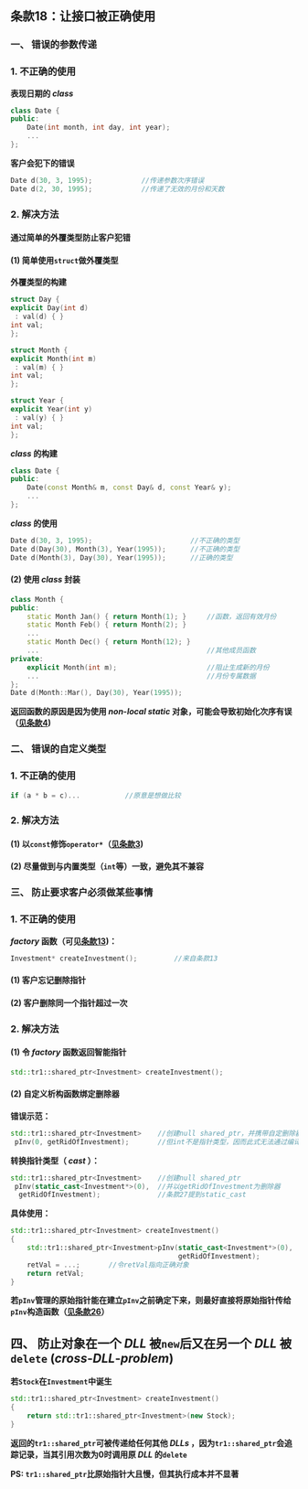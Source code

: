 ## 条款18：让接口被正确使用

### 一、 错误的参数传递

### 1. 不正确的使用

**表现日期的 $class$**

```C++
class Date {
public:
    Date(int month, int day, int year);
    ...
};
```

**客户会犯下的错误**

```C++
Date d(30, 3, 1995);			//传递参数次序错误
Date d(2, 30, 1995);			//传递了无效的月份和天数
```



### 2. 解决方法

#### 通过简单的外覆类型防止客户犯错

#### (1) 简单使用`struct`做外覆类型

**外覆类型的构建**

```C++
struct Day {
explicit Day(int d)
 : val(d) { }
int val;
};
```

```C++
struct Month {
explicit Month(int m)
 : val(m) { }
int val;
};
```

```C++
struct Year {
explicit Year(int y)
 : val(y) { }
int val;
};
```

**$class$ 的构建**

```C++
class Date {
public:
    Date(const Month& m, const Day& d, const Year& y);
    ...
};
```

**$class$ 的使用**

```C++
Date d(30, 3, 1995);						//不正确的类型
Date d(Day(30), Month(3), Year(1995));		//不正确的类型
Date d(Month(3), Day(30), Year(1995));		//正确的类型
```



#### (2) 使用 $class$ 封装

```C++
class Month {
public:
    static Month Jan() { return Month(1); }		//函数，返回有效月份
    static Month Feb() { return Month(2); }
    ...
    static Month Dec() { return Month(12); }
    ...											//其他成员函数
private:
    explicit Month(int m);						//阻止生成新的月份
    ...											//月份专属数据
};
Date d(Month::Mar(), Day(30), Year(1995));
```

**返回函数的原因是因为使用 $non$-$local\ static$ 对象，可能会导致初始化次序有误（[见条款4](F:\滔天\文件\学校\大学\专业\C++\C++笔记\1.习惯C++\条款04：初始化对象.md))**



### 二、 错误的自定义类型

### 1. 不正确的使用

```C++
if (a * b = c)...			//原意是想做比较
```



### 2. 解决方法

#### (1) 以`const`修饰`operator*`（[见条款3](F:\滔天\文件\学校\大学\专业\C++\C++笔记\1.习惯C++\条款03：const的使用.md))

#### (2) 尽量做到与内置类型（`int`等）一致，避免其不兼容



### 三、 防止要求客户必须做某些事情

### 1. 不正确的使用

**$factory$ 函数（可见[条款13](F:\滔天\文件\学校\大学\专业\C++\C++笔记\3.资源管理\条款13：以对象管理资源.md))：**

```C++
Investment* createInvestment();			//来自条款13
```

#### (1) 客户忘记删除指针

#### (2) 客户删除同一个指针超过一次



### 2. 解决方法

#### (1) 令 $factory$ 函数返回智能指针

```C++
std::tr1::shared_ptr<Investment> createInvestment();
```



#### (2) 自定义析构函数绑定删除器

**错误示范：**

```C++
std::tr1::shared_ptr<Investment>	//创建null shared_ptr，并携带自定删除器
 pInv(0, getRidOfInvestment);		//但int不是指针类型，因而此式无法通过编译
```

**转换指针类型（ $cast$ ）：**

```C++
std::tr1::shared_ptr<Investment>	//创建null shared_ptr
 pInv(static_cast<Investment*>(0),	//并以getRidOfInvestment为删除器
  getRidOfInvestment);				//条款27提到static_cast
```

**具体使用：**

```C++
std::tr1::shared_ptr<Investment> createInvestment()
{
    std::tr1::shared_ptr<Investment>pInv(static_cast<Investment*>(0),
										 getRidOfInvestment);
    retVal = ...;		//令retVal指向正确对象
    return retVal;
}
```

**若`pInv`管理的原始指针能在建立`pInv`之前确定下来，则最好直接将原始指针传给`pInv`构造函数（[见条款26](F:\滔天\文件\学校\大学\专业\C++\C++笔记\5.实现\条款26：尽可能延后变量定义式出现的时间.md)）**



## 四、 防止对象在一个 $DLL$ 被`new`后又在另一个 $DLL$ 被`delete` ($cross$-$DLL$-$problem$)

**若`Stock`在`Investment`中诞生**

```C++
std::tr1::shared_ptr<Investment> createInvestment()
{
    return std::tr1::shared_ptr<Investment>(new Stock);
}
```

**返回的`tr1::shared_ptr`可被传递给任何其他 $DLLs$ ，因为`tr1::shared_ptr`会追踪记录，当其引用次数为0时调用原 $DLL$ 的`delete`**

**PS: `tr1::shared_ptr`比原始指针大且慢，但其执行成本并不显著**